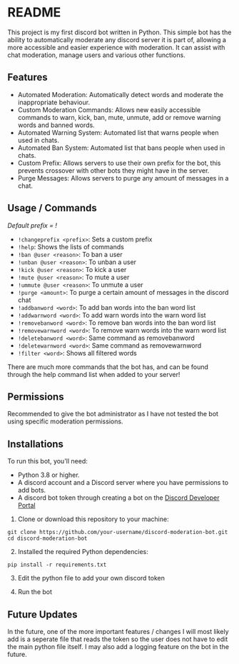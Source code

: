# README 

This project is my first discord bot written in Python. This simple bot has the ability to automatically moderate any discord server it is part of, allowing a more accessible and easier experience with moderation. It can assist with chat moderation, manage users and various other functions.

## Features

- Automated Moderation: Automatically detect words and moderate the inappropriate behaviour.
- Custom Moderation Commands: Allows new easily accessible commands to warn, kick, ban, mute, unmute, add or remove warning words and banned words.
- Automated Warning System: Automated list that warns people when used in chats.
- Automated Ban System: Automated list that bans people when used in chats.
- Custom Prefix: Allows servers to use their own prefix for the bot, this prevents crossover with other bots they might have in the server.
- Purge Messages: Allows servers to purge any amount of messages in a chat.

## Usage / Commands

*Default prefix = !*

- ```!changeprefix <prefix>```: Sets a custom prefix
- ```!help```: Shows the lists of commands
- ```!ban @user <reason>```: To ban a user
- ```!unban @user <reason>```: To unban a user
- ```!kick @user <reason>```: To kick a user
- ```!mute @user <reason>```: To mute a user
- ```!ummute @user <reason>```: To unmute a user
- ```!purge <amount>```: To purge a certain amount of messages in the discord chat
- ```!addbanword <word>```: To add ban words into the ban word list
- ```!addwarnword <word>```: To add warn words into the warn word list
- ```!removebanword <word>```: To remove ban words into the ban word list
- ```!removewarnword <word>```: To remove warn words into the warn word list
- ```!deletebanword <word>```: Same command as removebanword
- ```!deletewarnword <word>```: Same command as removewarnword
- ```!filter <word>```: Shows all filtered words

There are much more commands that the bot has, and can be found through the help command list when added to your server!

## Permissions

Recommended to give the bot administrator as I have not tested the bot using specific moderation permissions. 

## Installations

To run this bot, you'll need:

- Python 3.8 or higher.
- A discord account and a Discord server where you have permissions to add bots.
- A discord bot token through creating a bot on the [Discord Developer Portal](https://discord.com/developers/applications)

1. Clone or download this repository to your machine:

```
git clone https://github.com/your-username/discord-moderation-bot.git
cd discord-moderation-bot
```

2. Installed the required Python dependencies:

```pip install -r requirements.txt```

3. Edit the python file to add your own discord token

4. Run the bot

## Future Updates

In the future, one of the more important features / changes I will most likely add is a seperate file that reads the token so the user does not have to edit the main python file itself.
I may also add a logging feature on the bot in the future.
